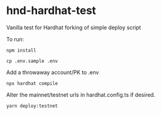 # hnd-hardhat-test
Vanilla test for Hardhat forking of simple deploy script

To run:

`npm install`

`cp .env.sample .env`

Add a throwaway account/PK to .env

`npx hardhat compile`

Alter the mainnet/testnet urls in hardhat.config.ts if desired.

`yarn deploy:testnet`
